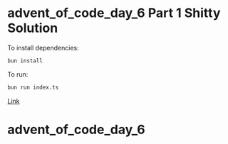 # advent_of_code_day_6 Part 1 Shitty Solution


To install dependencies:

```bash
bun install
```

To run:

```bash
bun run index.ts
```

[Link](https://adventofcode.com/2024/day/6)
# advent_of_code_day_6
